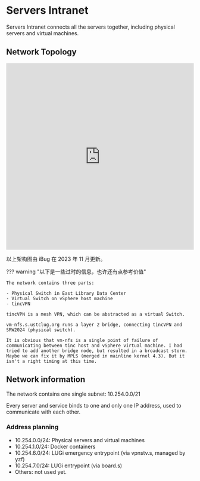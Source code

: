 # Servers Intranet

Servers Intranet connects all the servers together, including physical servers and virtual machines.

## Network Topology

<iframe frameborder="0" style="width:100%;height:500px;" src="https://viewer.diagrams.net/?lightbox=1&highlight=0000ff&edit=_blank&layers=1&nav=1&title=LUG%20Network#Uhttps%3A%2F%2Fdocs.ustclug.org%2Finfrastructure%2Fintranet%2Fimg%2Fnetwork.html"></iframe>

以上架构图由 iBug 在 2023 年 11 月更新。

??? warning "以下是一些过时的信息，也许还有点参考价值"

    The network contains three parts:

    - Physical Switch in East Library Data Center
    - Virtual Switch on vSphere host machine
    - tincVPN

    tincVPN is a mesh VPN, which can be abstracted as a virtual Switch.

    vm-nfs.s.ustclug.org runs a layer 2 bridge, connecting tincVPN and SRW2024 (physical switch).

    It is obvious that vm-nfs is a single point of failure of communicating between tinc host and vSphere virtual machine. I had tried to add another bridge node, but resulted in a broadcast storm. Maybe we can fix it by MPLS (merged in mainline kernel 4.3). But it isn't a right timing at this time.

## Network information

The network contains one single subnet: 10.254.0.0/21

Every server and service binds to one and only one IP address, used to communicate with each other.

### Address planning

- 10.254.0.0/24: Physical servers and virtual machines
- 10.254.1.0/24: Docker containers
- 10.254.6.0/24: LUGi emergency entrypoint (via vpnstv.s, managed by yzf)
- 10.254.7.0/24: LUGi entrypoint (via board.s)
- Others: not used yet.
